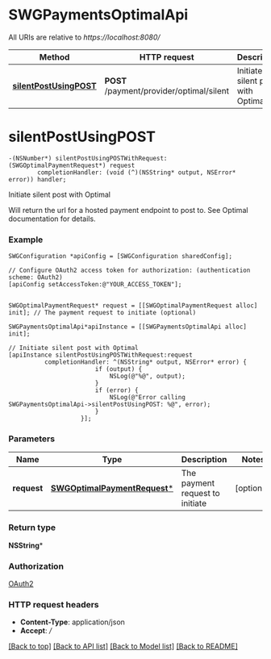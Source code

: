 # SWGPaymentsOptimalApi

All URIs are relative to *https://localhost:8080/*

Method | HTTP request | Description
------------- | ------------- | -------------
[**silentPostUsingPOST**](SWGPaymentsOptimalApi.md#silentpostusingpost) | **POST** /payment/provider/optimal/silent | Initiate silent post with Optimal


# **silentPostUsingPOST**
```objc
-(NSNumber*) silentPostUsingPOSTWithRequest: (SWGOptimalPaymentRequest*) request
        completionHandler: (void (^)(NSString* output, NSError* error)) handler;
```

Initiate silent post with Optimal

Will return the url for a hosted payment endpoint to post to. See Optimal documentation for details.

### Example 
```objc
SWGConfiguration *apiConfig = [SWGConfiguration sharedConfig];

// Configure OAuth2 access token for authorization: (authentication scheme: OAuth2)
[apiConfig setAccessToken:@"YOUR_ACCESS_TOKEN"];


SWGOptimalPaymentRequest* request = [[SWGOptimalPaymentRequest alloc] init]; // The payment request to initiate (optional)

SWGPaymentsOptimalApi*apiInstance = [[SWGPaymentsOptimalApi alloc] init];

// Initiate silent post with Optimal
[apiInstance silentPostUsingPOSTWithRequest:request
          completionHandler: ^(NSString* output, NSError* error) {
                        if (output) {
                            NSLog(@"%@", output);
                        }
                        if (error) {
                            NSLog(@"Error calling SWGPaymentsOptimalApi->silentPostUsingPOST: %@", error);
                        }
                    }];
```

### Parameters

Name | Type | Description  | Notes
------------- | ------------- | ------------- | -------------
 **request** | [**SWGOptimalPaymentRequest***](SWGOptimalPaymentRequest*.md)| The payment request to initiate | [optional] 

### Return type

**NSString***

### Authorization

[OAuth2](../README.md#OAuth2)

### HTTP request headers

 - **Content-Type**: application/json
 - **Accept**: */*

[[Back to top]](#) [[Back to API list]](../README.md#documentation-for-api-endpoints) [[Back to Model list]](../README.md#documentation-for-models) [[Back to README]](../README.md)

